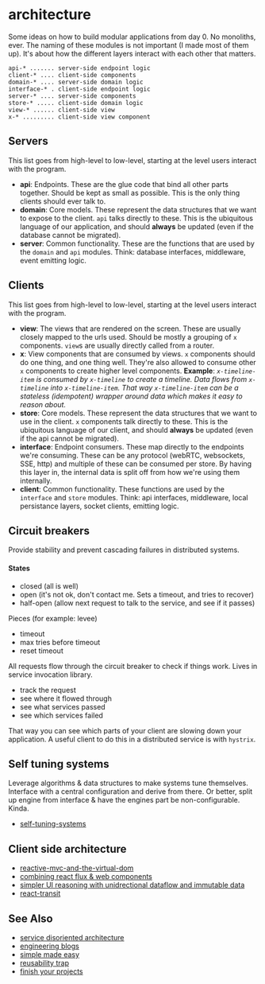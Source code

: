 # architecture
Some ideas on how to build modular applications from day 0. No monoliths, ever.
The naming of these modules is not important (I made most of them up). It's
about how the different layers interact with each other that matters.

```text
api-* ....... server-side endpoint logic
client-* .... client-side components
domain-* .... server-side domain logic
interface-* . client-side endpoint logic
server-* .... server-side components
store-* ..... client-side domain logic
view-* ...... client-side view
x-* ......... client-side view component
```

## Servers
This list goes from high-level to low-level, starting at the level users
interact with the program.
- __api__: Endpoints. These are the glue code that bind all other parts
    together. Should be kept as small as possible. This is the only thing
    clients should ever talk to.
- __domain__: Core models. These represent the data structures that we want to
    expose to the client. `api` talks directly to these. This is the ubiquitous
    language of our application, and should __always__ be updated (even if the 
    database cannot be migrated).
- __server__: Common functionality. These are the functions that are used by
    the `domain` and `api` modules. Think: database interfaces, middleware, event
    emitting logic.

## Clients
This list goes from high-level to low-level, starting at the level users
interact with the program.
- __view__: The views that are rendered on the screen. These are usually
    closely mapped to the urls used. Should be mostly a grouping of `x`
    components. `view`s are usually directly called from a router.
- __x__: View components that are consumed by views. `x` components should do
    one thing, and one thing well. They're also allowed to consume other `x`
    components to create higher level components. __Example__: _`x-timeline-item` is
    consumed by `x-timeline` to create a timeline. Data flows from `x-timeline`
    into `x-timeline-item`. That way `x-timeline-item` can be a stateless
    (idempotent) wrapper around data which makes it easy to reason about._
- __store__: Core models. These represent the data structures that we want to
    use in the client. `x` components talk directly to these. This is the ubiquitous
    language of our client, and should __always__ be updated (even if the 
    api cannot be migrated).
- __interface__: Endpoint consumers. These map directly to the endpoints we're
    consuming. These can be any protocol (webRTC, websockets, SSE, http) and
    multiple of these can be consumed per store. By having this layer in, the
    internal data is split off from how we're using them internally.
- __client__: Common functionality. These functions are used by the `interface` and
    `store` modules. Think: api interfaces, middleware, local persistance
    layers, socket clients, emitting logic.

## Circuit breakers
Provide stability and prevent cascading failures in distributed systems.

#### States
- closed (all is well)
- open (it's not ok, don't contact me. Sets a timeout, and tries to recover)
- half-open (allow next request to talk to the service, and see if it passes)

Pieces (for example: levee)
- timeout
- max tries before timeout
- reset timeout

All requests flow through the circuit breaker to check if things work. Lives in
service invocation library.

- track the request
- see where it flowed through
- see what services passed
- see which services failed

That way you can see which parts of your client are slowing down your
application. A useful client to do this in a distributed service is with `hystrix`.

## Self tuning systems
Leverage algorithms & data structures to make systems tune themselves.
Interface with a central configuration and derive from there. Or better, split
up engine from interface & have the engines part be non-configurable. Kinda.

- [self-tuning-systems](https://00f.net/2015/06/01/self-tuning-systems/)

## Client side architecture
- [reactive-mvc-and-the-virtual-dom](http://futurice.com/blog/reactive-mvc-and-the-virtual-dom)
- [combining react flux & web components](http://futurice.com/blog/combining-react-flux-and-web-components)
- [simpler UI reasoning with unidrectional dataflow and immutable data](http://omniscientjs.github.io/guides/01-simpler-ui-reasoning-with-unidirectional/)
- [react-transit](https://github.com/RickWong/react-transmit/blob/master/DOCS.md)

## See Also
- [service disoriented architecture](http://bravenewgeek.com/service-disoriented-architecture/)
- [engineering blogs](https://github.com/kilimchoi/engineering-blogs)
- [simple made easy](http://www.infoq.com/presentations/Simple-Made-Easy)
- [reusability trap](http://250bpm.com/blog:49)
- [finish your projects](http://250bpm.com/blog:50)
